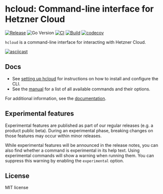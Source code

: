 # hcloud: Command-line interface for Hetzner Cloud

[![Release](https://img.shields.io/github/v/release/hetznercloud/cli)](https://github.com/hetznercloud/cli/releases/latest)
![Go Version](https://img.shields.io/github/go-mod/go-version/hetznercloud/cli/main?label=Go)
[![CI](https://github.com/hetznercloud/cli/actions/workflows/ci.yml/badge.svg)](https://github.com/hetznercloud/cli/actions/workflows/ci.yml)
[![Build](https://github.com/hetznercloud/cli/actions/workflows/build.yml/badge.svg)](https://github.com/hetznercloud/cli/actions/workflows/build.yml)
[![codecov](https://codecov.io/gh/hetznercloud/cli/graph/badge.svg?token=fFDgg6Ua6U)](https://codecov.io/gh/hetznercloud/cli)

`hcloud` is a command-line interface for interacting with Hetzner Cloud.

[![asciicast](https://asciinema.org/a/157991.png)](https://asciinema.org/a/157991)

## Docs

- See [setting up hcloud](docs/tutorials/setup-hcloud-cli.md) for instructions on how to install and configure the CLI.
- See the [manual](docs/reference/manual/hcloud.md) for a list of all available commands and their options.

For additional information, see the [documentation](docs).

## Experimental features

Experimental features are published as part of our regular releases (e.g. a product
public beta). During an experimental phase, breaking changes on those features may occur
within minor releases.

While experimental features will be announced in the release notes, you can also find
whether a command is experimental in its help text. Using experimental commands will show a warning
when running them. You can suppress this warning by enabling the `experimental` option.

## License

MIT license


